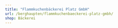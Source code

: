 ```yaml
---
title: "Flammkuchenbäckerei Platz GmbH"
url: /berghaupten/flammkuchenbaeckerei-platz-gmbh/
shop: Bäckerei
---
```

